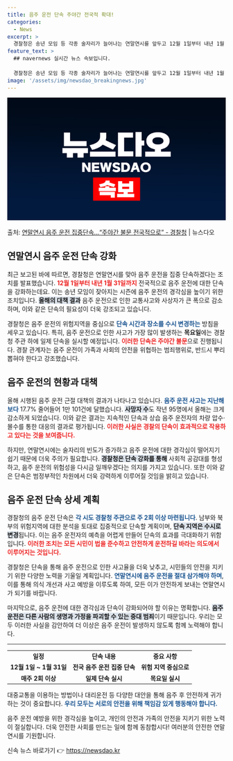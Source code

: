 ```yaml
---
title: 음주 운전 단속 주야간 전국적 확대!
categories:
  - News
excerpt: >
  경찰청은 송년 모임 등 각종 술자리가 늘어나는 연말연시를 앞두고 12월 1일부터 내년 1월 31일까지 음주 …
feature_text: >
  ## navernews 실시간 뉴스 속보입니다.

  경찰청은 송년 모임 등 각종 술자리가 늘어나는 연말연시를 앞두고 12월 1일부터 내년 1월 31일까지 음주 …
image: '/assets/img/newsdao_breakingnews.jpg'
---
```


![뉴스다오 속보](/assets/img/newsdao_breakingnews.jpg)

<p>출처: <a href="https://newsdao.kr/2709" rel="dofollow">연말연시 음주 운전 집중단속…“주야간 불문 전국적으로” - 경찰청</a> | 뉴스다오</p>

<h2 data-ke-size="size26">연말연시 음주 운전 단속 강화</h2>

<p data-ke-size="size16">최근 보고된 바에 따르면, 경찰청은 연말연시를 맞아 음주 운전을 집중 단속하겠다는 조치를 발표했습니다. <b><span style="color: #ee2323;">12월 1일부터 내년 1월 31일까지</span></b> 전국적으로 음주 운전에 대한 단속을 강화하는데요. 이는 송년 모임이 잦아지는 시즌에 음주 운전의 경각심을 높이기 위한 조치입니다. <b><span style="background-color: #21538527;">올해의 대책 결과</span></b> 음주 운전으로 인한 교통사고와 사상자가 큰 폭으로 감소하며, 이와 같은 단속의 필요성이 더욱 강조되고 있습니다.</p>

<p data-ke-size="size16">경찰청은 음주 운전의 위험지역을 중심으로 <b><span style="color: #1a5490;">단속 시간과 장소를 수시 변경하는</span></b> 방침을 세우고 있습니다. 특히, 음주 운전으로 인한 사고가 가장 많이 발생하는 <b>목요일</b>에는 경찰청 주관 하에 일제 단속을 실시할 예정입니다. <b><span style="color: #ee2323;">이러한 단속은 주야간 불문</span></b>으로 진행됩니다. 경찰 관계자는 음주 운전이 가족과 사회의 안전을 위협하는 범죄행위로, 반드시 뿌리 뽑혀야 한다고 강조했습니다.</p>

<h2 data-ke-size="size26">음주 운전의 현황과 대책</h2>

<p data-ke-size="size16">올해 시행된 음주 운전 근절 대책의 결과가 나타나고 있습니다. <b><span style="color: #1a5490;">음주 운전 사고는 지난해보다</span></b> 17.7% 줄어들어 1만 101건에 달했습니다. <b><span style="background-color: #21538527;">사망자 수</span></b>도 작년 95명에서 올해는 크게 감소하게 되었습니다. 이와 같은 결과는 지속적인 단속과 상습 음주 운전자의 차량 압수·몰수를 통한 대응의 결과로 평가됩니다. <b><span style="color: #ee2323;">이러한 사실은 경찰의 단속이 효과적으로 작용하고 있다는 것을 보여줍니다.</span></b></p>

<p data-ke-size="size16">하지만, 연말연시에는 술자리의 빈도가 증가하고 음주 운전에 대한 경각심이 떨어지기 쉽기 때문에 더욱 주의가 필요합니다. <b><span style="background-color: #21538527;">경찰청은 단속 강화를 통해</span></b> 사회적 공감대를 형성하고, 음주 운전의 위험성을 다시금 일깨우겠다는 의지를 가지고 있습니다. 또한 이와 같은 단속은 범정부적인 차원에서 더욱 강력하게 이루어질 것임을 밝히고 있습니다.</p>

<h2 data-ke-size="size26">음주 운전 단속 상세 계획</h2>

<p data-ke-size="size16">경찰청의 음주 운전 단속은 <b><span style="color: #1a5490;">각 시도 경찰청 주관으로 주 2회 이상 마련됩니다</span></b>. 남부와 북부의 위험지역에 대한 분석을 토대로 집중적으로 단속할 계획이며, <b><span style="background-color: #21538527;">단속 지역은 수시로 변경</span></b>됩니다. 이는 음주 운전자의 예측을 어렵게 만들어 단속의 효과를 극대화하기 위함입니다. <b><span style="color: #ee2323;">이러한 조치는 모든 시민이 법을 준수하고 안전하게 운전하길 바라는 의도에서 이루어지는 것입니다.</span></b></p>

<p data-ke-size="size16">경찰청은 단속을 통해 음주 운전으로 인한 사고율을 더욱 낮추고, 시민들의 안전을 지키기 위한 다양한 노력을 기울일 계획입니다. <b><span style="color: #1a5490;">연말연시에 음주 운전을 절대 삼가해야 하며</span></b>, 이를 통해 의식 개선과 사고 예방을 이루도록 하여, 모든 이가 안전하게 보내는 연말연시가 되기를 바랍니다.</p>

<p data-ke-size="size16">마지막으로, 음주 운전에 대한 경각심과 단속이 강화되어야 할 이유는 명확합니다. <b><span style="background-color: #21538527;">음주 운전은 다른 사람의 생명과 가정을 파괴할 수 있는 중대 범죄</span></b>이기 때문입니다. 우리는 모두 이러한 사실을 감안하여 더 이상은 음주 운전이 발생하지 않도록 함께 노력해야 합니다.</p>

<hr>

<table style="width: 100%;">
    <tr>
        <td style="text-align: center; height: 17px;"><b>일정</b></td>
        <td style="text-align: center; height: 17px;"><b>단속 내용</b></td>
        <td style="text-align: center; height: 17px;"><b>중요 사항</b></td>
    </tr>
    <tr>
        <td style="text-align: center; height: 17px;"><b>12월 1일 ~ 1월 31일</b></td>
        <td style="text-align: center; height: 17px;"><b>전국 음주 운전 집중 단속</b></td>
        <td style="text-align: center; height: 17px;"><b>위험 지역 중심으로</b></td>
    </tr>
    <tr>
        <td style="text-align: center; height: 17px;"><b>매주 2회 이상</b></td>
        <td style="text-align: center; height: 17px;"><b>일제 단속 실시</b></td>
        <td style="text-align: center; height: 17px;"><b>목요일 실시</b></td>
    </tr>
</table>

<p data-ke-size="size16">대중교통을 이용하는 방법이나 대리운전 등 다양한 대안을 통해 음주 후 안전하게 귀가하는 것이 중요합니다. <b><span style="color: #1a5490;">우리 모두는 서로의 안전을 위해 책임감 있게 행동해야 합니다.</span></b></p>

<p data-ke-size="size16">음주 운전 예방을 위한 경각심을 높이고, 개인의 안전과 가족의 안전을 지키기 위한 노력이 절실합니다. 더욱 안전한 사회를 만드는 일에 함께 동참합시다! 여러분의 안전한 연말연시를 기원합니다.</p> 

신속 뉴스 바로가기 👉 <a href="https://newsdao.kr" rel="dofollow">https://newsdao.kr</a>


